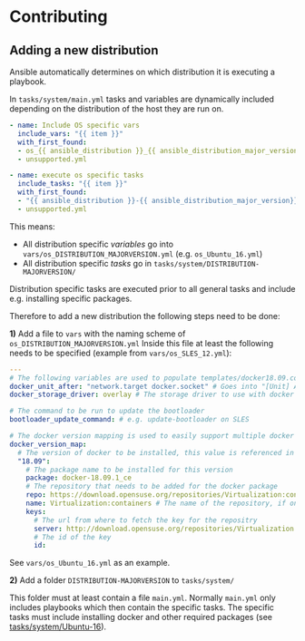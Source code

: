 # Contributing

## Adding a new distribution

Ansible automatically determines on which distribution it is executing a playbook.

In `tasks/system/main.yml` tasks and variables are dynamically included depending on the distribution of the host they are run on.

```yaml
- name: Include OS specific vars
  include_vars: "{{ item }}"
  with_first_found:
  - os_{{ ansible_distribution }}_{{ ansible_distribution_major_version }}.yml
  - unsupported.yml

- name: execute os specific tasks
  include_tasks: "{{ item }}"
  with_first_found:
  - "{{ ansible_distribution }}-{{ ansible_distribution_major_version}}/main.yml"
  - unsupported.yml
```
This means:
- All distribution specific *variables* go into `vars/os_DISTRIBUTION_MAJORVERSION.yml` (e.g. `os_Ubuntu_16.yml`)
- All distribution specific *tasks* go in `tasks/system/DISTRIBUTION-MAJORVERSION/`

Distribution specific tasks are executed prior to all general tasks and include e.g. installing specific packages.

Therefore to add a new distribution the following steps need to be done:

**1)** Add a file to `vars` with the naming scheme of `os_DISTRIBUTION_MAJORVERSION.yml`
Inside this file at least the following needs to be specified (example from `vars/os_SLES_12.yml`):

```yaml
---
# The following variables are used to populate templates/docker18.09.conf for the sysctl configuration
docker_unit_after: "network.target docker.socket" # Goes into "[Unit] After=", e.g.
docker_storage_driver: overlay # The storage driver to use with docker

# The command to be run to update the bootloader
bootloader_update_command: # e.g. update-bootloader on SLES

# The docker version mapping is used to easily support multiple docker versions
docker_version_map:
  # The version of docker to be installed, this value is referenced in defaults/main.yml (e.g. docker_version: "18.09")
  "18.09":
    # The package name to be installed for this version
    package: docker-18.09.1_ce
    # The repository that needs to be added for the docker package
    repo: https://download.opensuse.org/repositories/Virtualization:containers/SLE_12_SP3/
    name: Virtualization:containers # The name of the repository, if one is required
    keys:
      # The url from where to fetch the key for the repositry
      server: http://download.opensuse.org/repositories/Virtualization:/containers/SLE_12_SP3/repodata/repomd.xml.key
      # The id of the key
      id:
```

See `vars/os_Ubuntu_16.yml` as an example.

**2)** Add a folder `DISTRIBUTION-MAJORVERSION` to `tasks/system/`

This folder must at least contain a file `main.yml`. Normally `main.yml` only includes playbooks which then contain the specific tasks.
The specific tasks must include installing docker and other required packages (see [tasks/system/Ubuntu-16](tasks/system/Ubuntu-16)).
